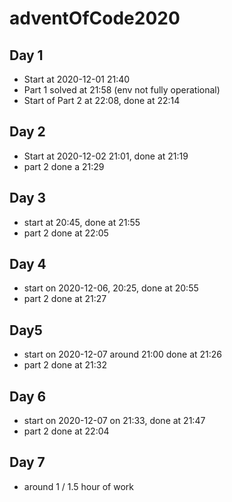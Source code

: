 # adventOfCode2020

## Day 1
- Start at 2020-12-01 21:40
- Part 1 solved at 21:58 (env not fully operational)
- Start of Part 2 at 22:08, done at 22:14

## Day 2
- Start at 2020-12-02 21:01, done at 21:19
- part 2 done a 21:29

## Day 3
- start at 20:45, done at 21:55
- part 2 done at 22:05

## Day 4
- start on 2020-12-06, 20:25, done at 20:55
- part 2 done at 21:27

## Day5
- start on 2020-12-07 around 21:00 done at 21:26
- part 2 done at 21:32

## Day 6
- start on 2020-12-07 on 21:33, done at 21:47
- part 2 done at 22:04

## Day 7
- around 1 / 1.5 hour of work